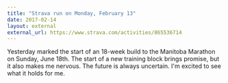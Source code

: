 ```yaml
---
title: "Strava run on Monday, February 13"
date: 2017-02-14
layout: external
external_url: https://www.strava.com/activities/865536714
---
```


Yesterday marked the start of an 18-week build to the Manitoba Marathon on Sunday, June 18th. The start of a new training block brings promise, but it also makes me nervous. The future is always uncertain. I'm excited to see what it holds for me. 